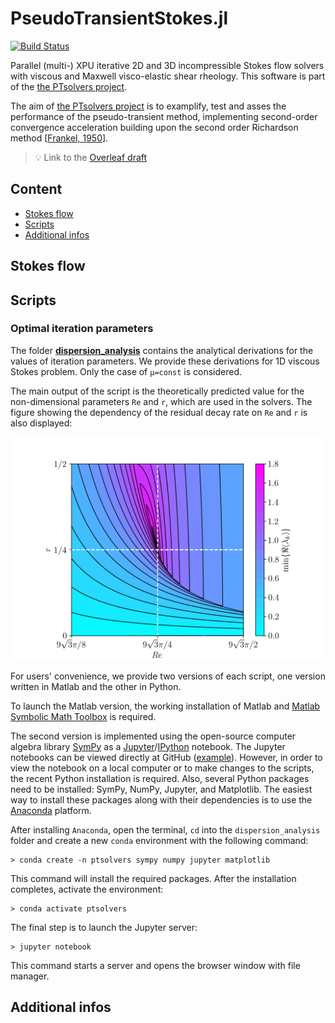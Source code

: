 # PseudoTransientStokes.jl

[![Build Status](https://github.com/PTsolvers/PseudoTransientStokes.jl/actions/workflows/CI.yml/badge.svg?branch=main)](https://github.com/PTsolvers/PseudoTransientStokes.jl/actions/workflows/CI.yml?query=branch%3Amain)

Parallel (multi-) XPU iterative 2D and 3D incompressible Stokes flow solvers with viscous and Maxwell visco-elastic shear rheology. This software is part of the [the PTsolvers project](https://ptsolvers.github.io/).

The aim of [the PTsolvers project](https://ptsolvers.github.io/) is to examplify, test and asses the performance of the pseudo-transient method, implementing second-order convergence acceleration building upon the second order Richardson method \[[Frankel, 1950](https://doi.org/10.2307/2002770)\].


> 💡 Link to the [Overleaf draft](https://www.overleaf.com/project/5ff83a57858b372f63143b8e)

## Content
* [Stokes flow](#stokes-flow)
* [Scripts](#scripts)
* [Additional infos](#additional-infos)


## Stokes flow


## Scripts

### Optimal iteration parameters
The folder [**dispersion_analysis**](/dispersion_analysis) contains the analytical derivations for the values of iteration parameters. We provide these derivations for 1D viscous Stokes problem. Only the case of `μ=const` is considered.

The main output of the script is the theoretically predicted value for the non-dimensional parameters `Re` and `r`, which are used in the solvers. The figure showing the dependency of the residual decay rate on `Re` and `r` is also displayed:

<img src="dispersion_analysis/fig_dispersion_analysis_stokes1D.png" alt="Results of the dispersion analysis for the stokes problem" width="500">

For users' convenience, we provide two versions of each script, one version written in Matlab and the other in Python.

To launch the Matlab version, the working installation of Matlab and [Matlab Symbolic Math Toolbox](https://www.mathworks.com/products/symbolic.html) is required.

The second version is implemented using the open-source computer algebra library [SymPy](https://www.sympy.org/) as a [Jupyter](https://jupyter.org/)/[IPython](https://ipython.org/) notebook. The Jupyter notebooks can be viewed directly at GitHub ([example](https://github.com/PTsolvers/PseudoTransientStokes.jl/blob/main/dispersion_analysis/dispersion_analysis_stokes1D.ipynb)). However, in order to view the notebook on a local computer or to make changes to the scripts, the recent Python installation is required. Also, several Python packages need to be installed: SymPy, NumPy, Jupyter, and Matplotlib. The easiest way to install these packages along with their dependencies is to use the [Anaconda](https://www.anaconda.com/products/individual) platform.

After installing `Anaconda`, open the terminal, `cd` into the `dispersion_analysis` folder and create a new `conda` environment with the following command:
```
> conda create -n ptsolvers sympy numpy jupyter matplotlib
```
This command will install the required packages. After the installation completes, activate the environment:
```
> conda activate ptsolvers
```
The final step is to launch the Jupyter server:
```
> jupyter notebook
```
This command starts a server and opens the browser window with file manager.


## Additional infos
